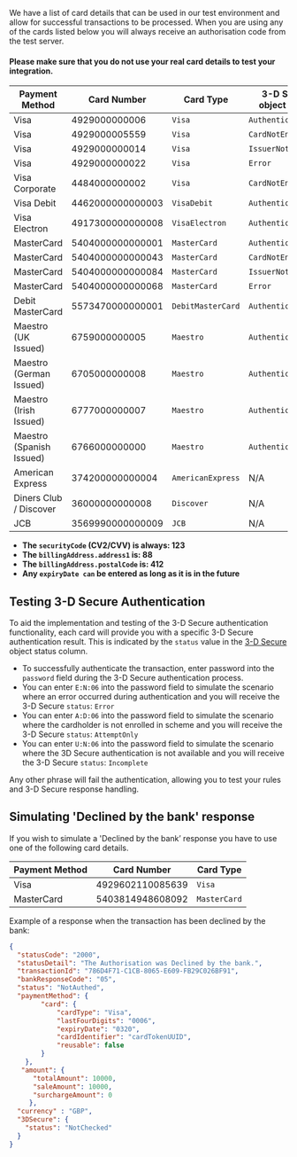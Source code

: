 We have a list of card details that can be used in our test environment and allow for successful transactions to be processed. When you are using any of the cards listed below you will always receive an authorisation code from the test server.

 #### Please make sure that you do not use your real card details to test your integration.

| Payment Method	          | Card Number	      | Card Type	        | 3-D Secure object status
|---------------------------|-------------------|-------------------|-------------------------
| Visa	                    | 4929000000006	    | `Visa`	          | `Authenticated`
| Visa	                    | 4929000005559	    | `Visa`	          | `CardNotEnrolled`
| Visa	                    | 4929000000014	    | `Visa`	          | `IssuerNotEnrolled`
| Visa	                    | 4929000000022	    | `Visa`	          | `Error`
| Visa Corporate	          | 4484000000002	    | `Visa`	          | `CardNotEnrolled`
| Visa Debit	              | 4462000000000003	| `VisaDebit`	      | `Authenticated`
| Visa Electron	            | 4917300000000008	| `VisaElectron`	  | `Authenticated`
| MasterCard	              | 5404000000000001	| `MasterCard`	    | `Authenticated`
| MasterCard	              | 5404000000000043	| `MasterCard`	    | `CardNotEnrolled`
| MasterCard	              | 5404000000000084	| `MasterCard`	    | `IssuerNotEnrolled`
| MasterCard	              | 5404000000000068	| `MasterCard`	    | `Error`
| Debit MasterCard	        | 5573470000000001	| `DebitMasterCard`	| `Authenticated`
| Maestro (UK Issued)	      | 6759000000005	    | `Maestro`	        | `Authenticated`
| Maestro (German Issued)	  | 6705000000008	    | `Maestro`	        | `Authenticated`
| Maestro (Irish Issued)	  | 6777000000007	    | `Maestro`	        | `Authenticated`
| Maestro (Spanish Issued)	| 6766000000000	    | `Maestro`	        | `Authenticated`
| American Express	        | 374200000000004	  | `AmericanExpress`	| N/A
| Diners Club / Discover	  | 36000000000008	  | `Discover`	      | N/A
| JCB	                      | 3569990000000009	| `JCB`	            | N/A

* **The `securityCode` (CV2/CVV) is always: 123**
* **The `billingAddress.address1` is: 88**
* **The `billingAddress.postalCode` is: 412**
* **Any `expiryDate can` be entered as long as it is in the future**

## Testing 3-D Secure Authentication

To aid the implementation and testing of the 3-D Secure authentication functionality, each card will provide you with a specific 3-D Secure authentication result. This is indicated by the `status` value in the [3-D Secure](#tag/3-D-Secure) object status column.

* To successfully authenticate the transaction, enter password into the `password` field during the 3-D Secure authentication process.
* You can enter `E:N:06` into the password field to simulate the scenario where an error occurred during authentication and you will receive the 3-D Secure `status`: `Error`
* You can enter `A:D:06` into the password field to simulate the scenario where the cardholder is not enrolled in scheme and you will receive the 3-D Secure `status`: `AttemptOnly`
* You can enter `U:N:06` into the password field to simulate the scenario where the 3D Secure authentication is not available and you will receive the 3-D Secure `status`: `Incomplete`

Any other phrase will fail the authentication, allowing you to test your rules and 3-D Secure response handling.

## Simulating 'Declined by the bank' response

If you wish to simulate a 'Declined by the bank’ response you have to use one of the following card details.

| Payment Method | Card Number      | Card Type
|----------------|------------------|------------
| Visa           | 4929602110085639 | `Visa`
| MasterCard     | 5403814948608092 | `MasterCard`

Example of a response when the transaction has been declined by the bank:

```JSON
{
  "statusCode": "2000",
  "statusDetail": "The Authorisation was Declined by the bank.",
  "transactionId": "786D4F71-C1CB-8065-E609-FB29C026BF91",
  "bankResponseCode": "05",
  "status": "NotAuthed",
  "paymentMethod": {
        "card": {
            "cardType": "Visa",
            "lastFourDigits": "0006",
            "expiryDate": "0320",
            "cardIdentifier": "cardTokenUUID",
            "reusable": false
        }
    },
   "amount": {
      "totalAmount": 10000,
      "saleAmount": 10000,
      "surchargeAmount": 0
     },
  "currency" : "GBP",
  "3DSecure": {
    "status": "NotChecked"
  }
}
```

